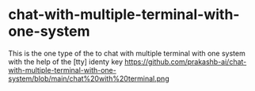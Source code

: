 # chat-with-multiple-terminal-with-one-system
This is the one type of the to chat with multiple terminal with one system with the help of the [tty] identy key
https://github.com/prakashb-ai/chat-with-multiple-terminal-with-one-system/blob/main/chat%20with%20terminal.png
